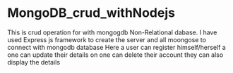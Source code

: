 # MongoDB_crud_withNodejs
This is crud operation for with mongogdb Non-Relational dabase.
I have used Express js framework to create the server and all moongose to connect with mongodb database
Here a user can register himself/herself
a one can update their details 
on one can delete their account
they can also display the details 
